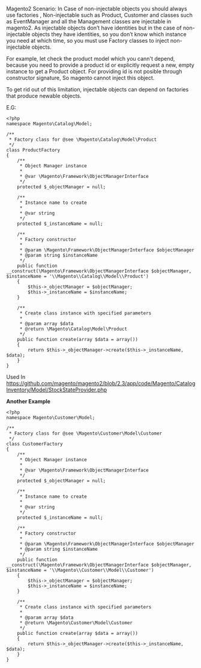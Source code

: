 Magento2 Scenario:
In Case of non-injectable objects you should always use factories , Non-injectable such as Product, Customer and classes such as EventManager and all the Management classes are injectable in magento2. As injectable objects don’t have identities but in the case of non-injectable objects they have identities, so you don’t know which instance you need at which time, so you must use Factory classes to inject non-injectable objects.

For example, let check the product model which you cann't depend, because you need to provide a product id or explicitly request a new, empty instance to get a Product object. For providing id is not posible through constructor signature, So magento cannot inject this object.

To get rid out of this limitation, injectable objects can depend on factories that produce newable objects.


E.G:
```
<?php
namespace Magento\Catalog\Model;

/**
 * Factory class for @see \Magento\Catalog\Model\Product
 */
class ProductFactory
{
    /**
     * Object Manager instance
     *
     * @var \Magento\Framework\ObjectManagerInterface
     */
    protected $_objectManager = null;

    /**
     * Instance name to create
     *
     * @var string
     */
    protected $_instanceName = null;

    /**
     * Factory constructor
     *
     * @param \Magento\Framework\ObjectManagerInterface $objectManager
     * @param string $instanceName
     */
    public function __construct(\Magento\Framework\ObjectManagerInterface $objectManager, $instanceName = '\\Magento\\Catalog\\Model\\Product')
    {
        $this->_objectManager = $objectManager;
        $this->_instanceName = $instanceName;
    }

    /**
     * Create class instance with specified parameters
     *
     * @param array $data
     * @return \Magento\Catalog\Model\Product
     */
    public function create(array $data = array())
    {
        return $this->_objectManager->create($this->_instanceName, $data);
    }
}
```

Used In
https://github.com/magento/magento2/blob/2.3/app/code/Magento/CatalogInventory/Model/StockStateProvider.php


**Another Example**
```
<?php
namespace Magento\Customer\Model;

/**
 * Factory class for @see \Magento\Customer\Model\Customer
 */
class CustomerFactory
{
    /**
     * Object Manager instance
     *
     * @var \Magento\Framework\ObjectManagerInterface
     */
    protected $_objectManager = null;

    /**
     * Instance name to create
     *
     * @var string
     */
    protected $_instanceName = null;

    /**
     * Factory constructor
     *
     * @param \Magento\Framework\ObjectManagerInterface $objectManager
     * @param string $instanceName
     */
    public function __construct(\Magento\Framework\ObjectManagerInterface $objectManager, $instanceName = '\\Magento\\Customer\\Model\\Customer')
    {
        $this->_objectManager = $objectManager;
        $this->_instanceName = $instanceName;
    }

    /**
     * Create class instance with specified parameters
     *
     * @param array $data
     * @return \Magento\Customer\Model\Customer
     */
    public function create(array $data = array())
    {
        return $this->_objectManager->create($this->_instanceName, $data);
    }
}
```
